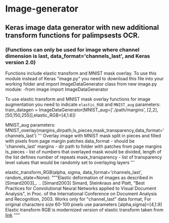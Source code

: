 # Image-generator
## Keras image data generator with new additional transform functions for palimpsests OCR.
### (Functions can only be used for image where channel dimension is last, data_format='channels_last', and Keras version 2.0)

Functions include elastic transform and MNIST mask overlay.
To use this module instead of Keras "image.py" you need to download this file into your working folder and import ImageDataGenerator class from new image.py module:
-from image import ImageDataGenerator


To use elastic transform and MNIST mask overlay functions for image augmentation you need to indicate `elastic_RGB` and `MNIST_aug` parameters:
train_datagen = ImageDataGenerator(MNIST_aug=['./path/margins', [2,2],[50,150,255]],elastic_RGB=[4,1.6])


MNIST_aug parameters:
  MNIST_overlay(margins_dirpath,ls_pieces,mask_transparency,data_format='channels_last')
    '''
    Overlay image with MNIST mask split in pieces and filled with pixels from page margin patches
    data_format - should be 'channels_last'
    margins - dir path to folder with patches from page margins
    ls_pieces - list of numbers that overlayed mask would be divided, length of the list defines number of repeats
    mask_transparency - list of transparency level values that would be randomly set to overlaying layers
    '''
    
    
  elastic_transform_RGB(alpha, sigma, data_format='channels_last', random_state=None):
    """Elastic deformation of images as described in [Simard2003]_.
    .. [Simard2003] Simard, Steinkraus and Platt, "Best Practices for
       Convolutional Neural Networks applied to Visual Document Analysis", in
       Proc. of the International Conference on Document Analysis and
       Recognition, 2003.
       Works only for "channel_last" data format, 
       For original characters size 60-100 pixels use parameters [alpha,sigma]=[4,1.9]  
       Elastic transform RGB is modernized version of elastic transform taken from [link](https://gist.github.com/erniejunior/601cdf56d2b424757de5)
    """
